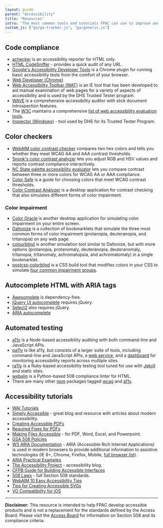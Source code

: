 ```yaml
---
layout: guide
parent: "Accessibility"
title: "Resources"
intro: "The most common tools and tutorials FPAC can use to improve and test accessibility."
custom_js: ["ga/ga-tracker.js", "ga/generic.js"]
---
```


## Code compliance

* [achecker](http://achecker.ca/) is an accessibility reporter for HTML only.
* [HTML CodeSniffer](http://squizlabs.github.io/HTML_CodeSniffer/) - provides a quick audit of any URL.
* [Google's Accessibility Developer Tools](https://chrome.google.com/webstore/detail/accessibility-developer-t/fpkknkljclfencbdbgkenhalefipecmb?hl=en) is a Chrome plugin for running basic accessibility tests from the comfort of your browser.
* [Web Developer (Chrome)](https://chrome.google.com/webstore/detail/web-developer/bfbameneiokkgbdmiekhjnmfkcnldhhm?hl=en-US)
* [Web Accessibility Toolbar (WAT)](https://www.paciellogroup.com/resources/wat/) is an IE tool that has been developed to aid manual examination of web pages for a variety of aspects of accessibility and is used by the DHS Trusted Tester program.
* [WAVE](http://wave.webaim.org/) is a comprehensive accessibility auditor with slick document introspection features.
* The [W3C](http://www.w3.org/) maintains a comprehensive [list of web accessibility evaluation tools](http://www.w3.org/WAI/ER/tools/).
* [Inspector (Windows)](https://msdn.microsoft.com/en-us/library/windows/desktop/dd318521%28v=vs.85%29.aspx) - tool used by DHS for its Trusted Tester Program.

## Color checkers

* [WebAIM color contrast checker](http://webaim.org/resources/contrastchecker/) compares two hex colors and tells you whether they meet WCAG AA and AAA contrast thresholds.
* [Snook's color contrast analyzer](http://snook.ca/technical/colour_contrast/colour.html) lets you adjust RGB and HSV values and reports contrast compliance interactively.
* [NC State palette accessibility evaluator](http://accessibility.oit.ncsu.edu/tools/color-contrast/) lets you compare contrast between three or more colors for WCAG AA or AAA compliance.
* [Color Safe](http://colorsafe.co/) is a guide for choosing colors that meet WCAG contrast thresholds.
* [Color Contrast Analyzer](http://www.paciellogroup.com/resources/contrastanalyser/) is a desktop application for contrast checking that also simulates different forms of color impairment.

### Color impairment

* [Color Oracle](http://colororacle.org/) is another desktop application for simulating color impairment on your entire screen.
* [Daltonize](http://daltonize.appspot.com/) is a collection of bookmarklets that simulate the three most common forms of color impairment (protanopia, deuteranopia, and tritanopia) on any web page.
* [colourblind](https://github.com/Altreus/colourblind) is another simulation tool similar to Daltonize, but with more options (protanopia, protanomaly, deuteranopia, deuteranomaly, tritanopia, tritanomaly, achromatopsia, and achromatomaly) in a single bookmarklet.
* [postcss-colorblind](https://github.com/btholt/postcss-colorblind) is a CSS build tool that modifies colors in your CSS to simulate [four common impairment groups](https://github.com/skratchdot/color-blind#color-blindness-table).

## Autocomplete HTML with ARIA tags

* [Awesomplete](http://leaverou.github.io/awesomplete/) is dependency-free.
* [jQuery UI autocomplete](http://jqueryui.com/autocomplete/) requires jQuery.
* [Select2](https://select2.github.io/) also requires jQuery.
* [ARIA autocomplete](http://www.w3.org/TR/wai-aria/states_and_properties#aria-autocomplete)

## Automated testing

* [a11y](https://github.com/addyosmani/a11y) is a Node-based accessibility auditing with both command-line and JavaScript APIs.
* [pa11y](http://pa11y.org/) is like a11y, but consists of a larger suite of tools, including command-line and JavaScript APIs, a [web service](https://github.com/nature/pa11y-webservice), and a [dashboard](https://github.com/nature/pa11y-dashboard) for monitoring accessibility reports across multiple sites.
* [ra11y](https://github.com/benbalter/ra11y) is a Ruby-based accessibility testing tool tuned for use with [Jekyll](http://jekyllrb.com/) and static sites.
* [webalin](http://webalin.readthedocs.org/en/latest/) is a Python-based 508 compliance linter for HTML.
* There are many other [npm](https://www.npmjs.com/) packages tagged [wcag](https://www.npmjs.com/search?q=wcag) and [a11y](https://www.npmjs.com/search?q=a11y).

## Accessibility tutorials

* [WAI Tutorials](http://www.w3.org/WAI/tutorials)
* [Simply Accessible](http://simplyaccessible.com/archives) - great blog and resource with articles about modern accessibility.
* [Creating Accessible PDFs](http://www.section508.va.gov/support/tutorials/pdf/index.asp)
* [Required Fixes for PDFs](http://www.hhs.gov/web/section-508/making-files-accessible/pdf-required/index.html)
* [Making Files Accessible](http://www.hhs.gov/web/section-508/making-files-accessible/index.html) - for PDF, Word, Excel, and Powerpoint.
* [GSA 508 Policies](http://www.gsa.gov/portal/content/105254)
* [W3 ARIA Documentation](http://www.w3.org/html/wg/drafts/html/master/dom.html#wai-aria) - ARIA (Accessible Rich Internet Applications) is used in modern browsers to provide additional information to assistive technologies (IE 8+, Chrome, Firefox, Mobile, [full browser list](http://caniuse.com/#feat=wai-aria)).
* [ARIA Practical Examples](http://heydonworks.com/practical_aria_examples/)
* [The Accessibility Project](http://a11yproject.com/) - accessibility blog.
* [CFPB Guide for Building Accessible Interfaces](http://cfpb.github.io/design-manual/guides/accessible-interfaces.html)
* [508 Laws](http://www.access-board.gov/guidelines-and-standards/communications-and-it/about-the-section-508-standards/section-508-standards) - full Section 508 standards.
* [WebAIM 10 Easy Accessibility Tips](http://webaim.org/blog/10-easy-accessibility-tips/)
* [Tips for Creating Accessible SVGs](http://www.sitepoint.com/tips-accessible-svg/)
* [VO Compatibility for iOS](http://pauljadam.com/demos/voiceover-ios-html-aria-support.html)

----

**Disclaimer:** This resource is intended to help FPAC develop accessible products and is not a replacement for the standards defined by the Access Board. Please visit the [Access Board](http://www.access-board.gov/guidelines-and-standards/communications-and-it/about-the-section-508-standards/section-508-standards) for information on Section 508 and its compliance criteria.
